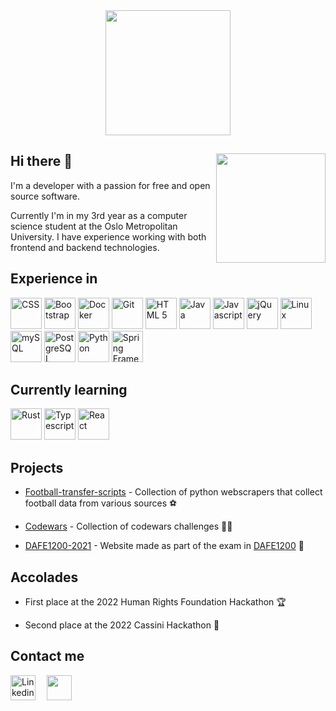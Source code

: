 <div align="center">
<img height="200" align="center" src="https://media2.giphy.com/media/ryRe2vuYIQ3RQ5eMtY/giphy.gif?cid=ecf05e47vesz4chmvnbpx9cmrx20pnqgc38o2p8omchuob04&rid=giphy.gif&ct=s">
</div>
<div>
<img align="right" height="175" src="https://c.tenor.com/NeJfHqkmdMIAAAAi/tux-linux-penguin.gif"/>
<h2>Hi there 👋</h2>

I'm a developer with a passion for free and open source software.

Currently I'm in my 3rd year as a computer science student at the Oslo Metropolitan University. I have experience working with both frontend and backend technologies.

</div>
<h2>Experience in</h2>
<div>
<img src="https://cdn.jsdelivr.net/gh/devicons/devicon/icons/css3/css3-original.svg" width="50" alt="CSS"/>
<img src="https://cdn.jsdelivr.net/gh/devicons/devicon/icons/bootstrap/bootstrap-original.svg" width="50" alt="Bootstrap"/>
<img src="https://cdn.jsdelivr.net/gh/devicons/devicon/icons/docker/docker-original.svg" width="50" alt="Docker"/>
<img src="https://cdn.jsdelivr.net/gh/devicons/devicon/icons/git/git-original.svg" width="50" alt="Git"/>
<img src="https://cdn.jsdelivr.net/gh/devicons/devicon/icons/html5/html5-original.svg" width="50" alt="HTML 5"/>
<img src="https://cdn.jsdelivr.net/gh/devicons/devicon/icons/java/java-original.svg" width="50" alt="Java"/>
<img src="https://cdn.jsdelivr.net/gh/devicons/devicon/icons/javascript/javascript-original.svg" width="50" alt="Javascript"/>
<img src="https://cdn.jsdelivr.net/gh/devicons/devicon/icons/jquery/jquery-original.svg" width="50" alt="jQuery"/>
<img src="https://cdn.jsdelivr.net/gh/devicons/devicon/icons/linux/linux-original.svg" width="50" alt="Linux"/>
<img src="https://cdn.jsdelivr.net/gh/devicons/devicon/icons/mysql/mysql-original.svg" width="50" alt="mySQL"/>
<img src="https://cdn.jsdelivr.net/gh/devicons/devicon/icons/postgresql/postgresql-original.svg" width="50" alt="PostgreSQL"/>
<img src="https://cdn.jsdelivr.net/gh/devicons/devicon/icons/python/python-original.svg" width="50" alt="Python"/>
<img src="https://cdn.jsdelivr.net/gh/devicons/devicon/icons/spring/spring-original.svg" width="50" alt="Spring Framework"/>
</div>

<h2>Currently learning</h2>
<div>
<img src="https://cdn.jsdelivr.net/gh/devicons/devicon/icons/rust/rust-plain.svg" width="50" alt="Rust"/>
<img src="https://cdn.jsdelivr.net/gh/devicons/devicon/icons/typescript/typescript-original.svg" width ="50" alt="Typescript"/>
<img src="https://cdn.jsdelivr.net/gh/devicons/devicon/icons/react/react-original.svg" width="50" alt="React"/>
</div>

## Projects
- [Football-transfer-scripts](https://github.com/krissmed/Football-transfer-scripts) - Collection of python webscrapers that collect football data from various sources ⚽

- [Codewars](https://github.com/krissmed/Codewars) - Collection of codewars challenges 👨‍💻

- [DAFE1200-2021](https://github.com/krissmed/DAFE1200-2021) - Website made as part of the exam in [DAFE1200](https://student.oslomet.no/en/studier/-/studieinfo/emne/DAFE1200/2020/H%C3%98ST) 📝

## Accolades

- First place at the 2022 Human Rights Foundation Hackathon 🏆

- Second place at the 2022 Cassini Hackathon 🥈
<h2>Contact me</h2>
<div>
<a href="https://www.linkedin.com/in/kristian-smedsrod/"><img src="https://cdn.jsdelivr.net/gh/devicons/devicon/icons/linkedin/linkedin-original.svg" width="40" alt="Linkedin"/></a>
<img src="https://upload.wikimedia.org/wikipedia/commons/5/59/Empty.png" width="10">
<a href="mailto:krissmed@protonmail.com"><img src="https://www.svgrepo.com/show/19046/email-at.svg" width="40"></a>
</div>
